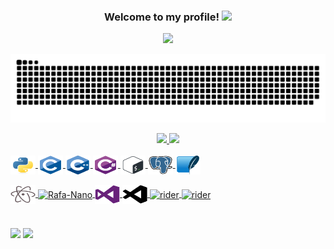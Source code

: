 <h3 align="center">
  Welcome to my profile!
    <img src="https://media.giphy.com/media/hvRJCLFzcasrR4ia7z/giphy.gif" width="28">
</h3>

<p align="center">
    <a href="https://github.com/MuhammadKasimov/readme-typing-svg">
        <img
                src="https://readme-typing-svg.herokuapp.com?font=Jetbrainsmono&color=%2336BCF7&size=35&center=true&vCenter=true&lines=.NET+Developer&center=true&width=580&height=45"></a>
</p>


![snake gif](https://github.com/MuhammadKasimov/MuhammadKasimov/blob/output/github-contribution-grid-snake.svg)


<div align="center">
  <a href="https://github.com/MuhammadKasimov">
  <img height="180em" src="https://github-readme-stats.vercel.app/api?username=MuhammadKasimov&show_icons=true&theme=dracula&include_all_commits=true&count_private=true"/>
  <img height="180em" src="https://github-readme-stats.vercel.app/api/top-langs/?username=MuhammadKasimov&layout=compact&langs_count=7&theme=dracula"/>
</div>

<div style="display: inline_block"><br>
  <img align="center" alt="Rafa-Python" height="30" width="40" src="https://raw.githubusercontent.com/devicons/devicon/master/icons/python/python-original.svg">
  <img align="center" alt="Rafa-C" height="30" width="40" src="https://raw.githubusercontent.com/devicons/devicon/master/icons/c/c-original.svg">
  <img align="center" alt="Rafa-C" height="30" width="40" src="https://raw.githubusercontent.com/devicons/devicon/master/icons/cplusplus/cplusplus-original.svg">
  <img align="center" alt="Rafa-Csharp" height="30" width="40" src="https://raw.githubusercontent.com/devicons/devicon/master/icons/csharp/csharp-original.svg">
  <img align="center" alt="Rafa-Bash" height="30" width="40" src="https://raw.githubusercontent.com/devicons/devicon/master/icons/bash/bash-original.svg">
  <img align="center" alt="Rafa-Pgsql" height="30" width="40" src="https://raw.githubusercontent.com/devicons/devicon/master/icons/postgresql/postgresql-original.svg">
  <img align="center" alt="Rafa-Sqlite" height="30" width="40" src="https://raw.githubusercontent.com/devicons/devicon/master/icons/sqlite/sqlite-original.svg">
</div>

  
<div style="display: inline_block"><br>
  <img align="center" alt="Rafa-Atom" height="30" width="40" src="https://raw.githubusercontent.com/devicons/devicon/master/icons/atom/atom-original.svg">
  <img align="center" alt="Rafa-Nano" height="30" width="40" src="https://upload.wikimedia.org/wikipedia/commons/thumb/8/8a/Gnu-nano.svg/1200px-Gnu-nano.svg.png">
  <img align="center" alt="visual-studio" height="30" width="40" src="https://github.com/devicons/devicon/blob/master/icons/visualstudio/visualstudio-plain.svg">
  <img align="center" alt="vscode" height="30" width="40" src="https://github.com/devicons/devicon/blob/master/icons/vscode/vscode-plain.svg">
  <img align="center" alt="rider" height="30" width="30" src="https://upload.wikimedia.org/wikipedia/commons/thumb/6/6e/JetBrains_Rider_Icon.svg/640px-JetBrains_Rider_Icon.svg.png">
  <img align="center" alt="rider" height="30" width="30" src="https://www.sublimehq.com/images/sublime_text.png">
  
</div>

#

<div>
  <a href="https://www.linkedin.com/in/mukhammad-kasimov-906105205/" target="_blank"><img src="https://img.shields.io/badge/-LinkedIn-%230077B5?style=for-the-badge&logo=linkedin&logoColor=white" target="_blank"></a>
 <a href = "https://mail.google.com/mail/muhammadmamushah.com@gmail.com"><img src="https://img.shields.io/badge/-Gmail-%23333?style=for-the-badge&logo=gmail&logoColor=white" target="_blank"></a>
</div>

